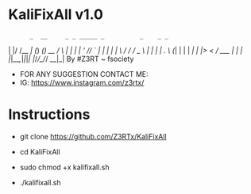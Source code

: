 # KaliFixAll v1.0
          _  __     _ _ _____ _          _    _ _ 
| |/ /__ _| (_)  ___(_)_  __   / \  | | |
| ' // _` | | | |_  | \ \/ /  / _ \ | | |
| . \ (_| | | |  _| | |>  <  / ___ \| | |
|_|\_\__,_|_|_|_|   |_/_/\_\/_/   \_\_|_|
              By #Z3RT ~ fsociety

* FOR ANY SUGGESTION CONTACT ME:
* IG: https://www.instagram.com/z3rtx/

# Instructions
* git clone https://github.com/Z3RTx/KaliFixAll

* cd KaliFixAll

* sudo chmod +x kalifixall.sh

* ./kalifixall.sh


